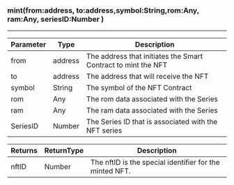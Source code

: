 ### mint(from:address, to:address,symbol:String,rom:Any, ram:Any, seriesID:Number )

---

| Parameter | Type    | Description                                                   |
| --------- | ------- | ------------------------------------------------------------- |
| from      | address | The address that initiates the Smart Contract to mint the NFT |
| to        | address | The address that will receive the NFT                         |
| symbol    | String  | The symbol of the NFT Contract                                |
| rom       | Any     | The rom data associated with the Series                       |
| ram       | Any     | The ram data associated with the Series                       |
| SeriesID  | Number  | The Series ID that is associated with the NFT series          |

| Returns | ReturnType | Description                                             |
| ------- | ---------- | ------------------------------------------------------- |
| nftID   | Number     | The nftID is the special identifier for the minted NFT. |
